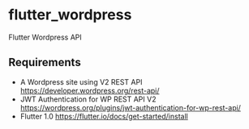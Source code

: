 # flutter_wordpress

Flutter Wordpress API

## Requirements
- A Wordpress site using V2 REST API https://developer.wordpress.org/rest-api/
- JWT Authentication for WP REST API V2 https://wordpress.org/plugins/jwt-authentication-for-wp-rest-api/
- Flutter 1.0 https://flutter.io/docs/get-started/install


